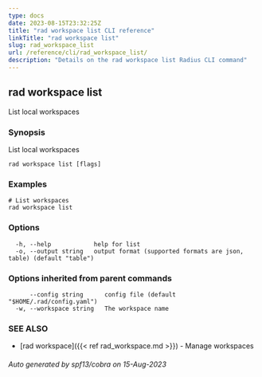 ```yaml
---
type: docs
date: 2023-08-15T23:32:25Z
title: "rad workspace list CLI reference"
linkTitle: "rad workspace list"
slug: rad_workspace_list
url: /reference/cli/rad_workspace_list/
description: "Details on the rad workspace list Radius CLI command"
---
```

## rad workspace list

List local workspaces

### Synopsis

List local workspaces

```
rad workspace list [flags]
```

### Examples

```
# List workspaces
rad workspace list
```

### Options

```
  -h, --help            help for list
  -o, --output string   output format (supported formats are json, table) (default "table")
```

### Options inherited from parent commands

```
      --config string      config file (default "$HOME/.rad/config.yaml")
  -w, --workspace string   The workspace name
```

### SEE ALSO

* [rad workspace]({{< ref rad_workspace.md >}})	 - Manage workspaces

###### Auto generated by spf13/cobra on 15-Aug-2023

